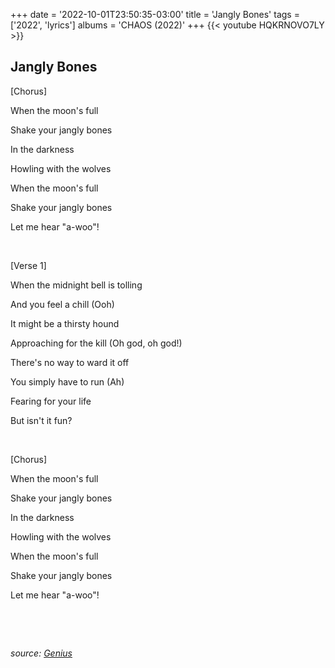 +++
date = '2022-10-01T23:50:35-03:00'
title = 'Jangly Bones'
tags = ['2022', 'lyrics']
albums = 'CHAOS (2022)'
+++
{{< youtube HQKRNOVO7LY >}}

## Jangly Bones

[Chorus]

When the moon's full

Shake your jangly bones

In the darkness

Howling with the wolves

When the moon's full

Shake your jangly bones

Let me hear "a-woo"!

&nbsp;

[Verse 1]

When the midnight bell is tolling

And you feel a chill (Ooh)

It might be a thirsty hound

Approaching for the kill (Oh god, oh god!)

There's no way to ward it off

You simply have to run (Ah)

Fearing for your life

But isn't it fun?

&nbsp;

[Chorus]

When the moon's full

Shake your jangly bones

In the darkness

Howling with the wolves

When the moon's full

Shake your jangly bones

Let me hear "a-woo"!

&nbsp;

&nbsp;

_source: [Genius](https://genius.com/artists/First-of-october)_
